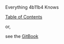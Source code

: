 Everything 4b11b4 Knows

[Table of Contents](summary.md)

or,

see the [GitBook](https://app.gitbook.com/@4b11b4/s/knowledge/)
